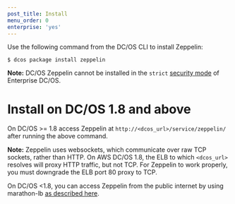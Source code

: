 ```yaml
---
post_title: Install
menu_order: 0
enterprise: 'yes'
---
```


Use the following command from the DC/OS CLI to install Zeppelin:
 
```
$ dcos package install zeppelin
```

**Note:** DC/OS Zeppelin cannot be installed in the `strict` [security mode](https://docs.mesosphere.com/1.8/administration/installing/custom/configuration-parameters/#security) of Enterprise DC/OS.

# Install on DC/OS 1.8 and above
On DC/OS >= 1.8 access Zeppelin at
`http://<dcos_url>/service/zeppelin/` after running the above command.

**Note:** Zeppelin uses websockets, which communicate over raw TCP
sockets, rather than HTTP.  On AWS DC/OS 1.8, the ELB to which
`<dcos_url>` resolves will proxy HTTP traffic, but not TCP.  For
Zeppelin to work properly, you must downgrade the ELB port 80 proxy to
TCP.

On DC/OS <1.8, you can access Zeppelin from the public internet by using marathon-lb [as described here](https://docs.mesosphere.com/1.8/usage/service-discovery/marathon-lb/usage/).

<!-- 
Alternately, you can deploy Zeppelin on a public agent by setting the
`acceptedResourceRoles` field of the Marathon app to
`["slave_public"]`.  You can then access Zeppelin By combining the
public IP address of the agent running Zeppelin with the `$PORT0` of
its marathon app.
-->